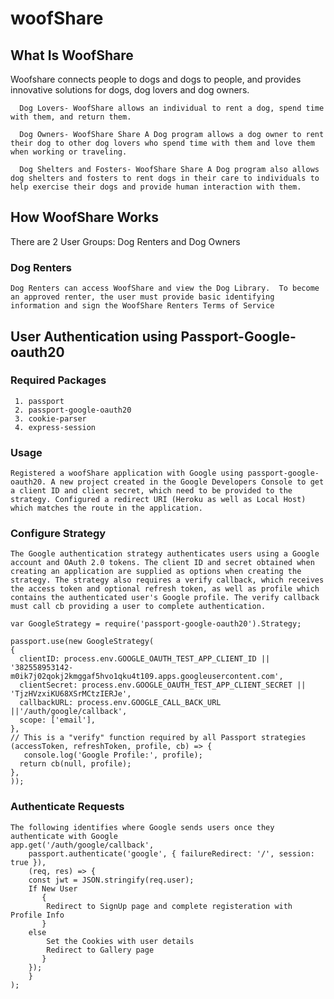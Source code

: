 # woofShare

## What Is WoofShare
  Woofshare connects people to dogs and dogs to people, and provides innovative solutions for dogs, dog lovers and dog owners.

      Dog Lovers- WoofShare allows an individual to rent a dog, spend time with them, and return them.

      Dog Owners- WoofShare Share A Dog program allows a dog owner to rent their dog to other dog lovers who spend time with them and love them when working or traveling. 

      Dog Shelters and Fosters- WoofShare Share A Dog program also allows dog shelters and fosters to rent dogs in their care to individuals to help exercise their dogs and provide human interaction with them.

## How WoofShare Works
  There are 2 User Groups:  Dog Renters and Dog Owners

### Dog Renters
    Dog Renters can access WoofShare and view the Dog Library.  To become an approved renter, the user must provide basic identifying information and sign the WoofShare Renters Terms of Service


## User Authentication using Passport-Google-oauth20

### Required Packages

     1. passport
     2. passport-google-oauth20
     3. cookie-parser
     4. express-session

### Usage

    Registered a woofShare application with Google using passport-google-oauth20. A new project created in the Google Developers Console to get a client ID and client secret, which need to be provided to the strategy. Configured a redirect URI (Heroku as well as Local Host) which matches the route in the application.

### Configure Strategy

    The Google authentication strategy authenticates users using a Google account and OAuth 2.0 tokens. The client ID and secret obtained when creating an application are supplied as options when creating the strategy. The strategy also requires a verify callback, which receives the access token and optional refresh token, as well as profile which contains the authenticated user's Google profile. The verify callback must call cb providing a user to complete authentication.

    var GoogleStrategy = require('passport-google-oauth20').Strategy;

    passport.use(new GoogleStrategy(
    {
      clientID: process.env.GOOGLE_OAUTH_TEST_APP_CLIENT_ID || '382558953142-m0ik7j02qokj2kmggaf5hvo1qku4t109.apps.googleusercontent.com',
      clientSecret: process.env.GOOGLE_OAUTH_TEST_APP_CLIENT_SECRET || 'TjzHVzxiKU68XSrMCtzIERJe',
      callbackURL: process.env.GOOGLE_CALL_BACK_URL ||'/auth/google/callback',
      scope: ['email'],
    },
    // This is a "verify" function required by all Passport strategies
    (accessToken, refreshToken, profile, cb) => {
       console.log('Google Profile:', profile);
      return cb(null, profile);
    },
    ));

### Authenticate Requests

    The following identifies where Google sends users once they authenticate with Google
    app.get('/auth/google/callback',
        passport.authenticate('google', { failureRedirect: '/', session: true }),
        (req, res) => {
        const jwt = JSON.stringify(req.user);
        If New User
           {
            Redirect to SignUp page and complete registeration with Profile Info
           }
        else
            Set the Cookies with user details
            Redirect to Gallery page
           }
        });
        }
    );
